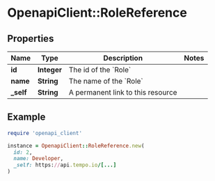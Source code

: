 # OpenapiClient::RoleReference

## Properties

| Name | Type | Description | Notes |
| ---- | ---- | ----------- | ----- |
| **id** | **Integer** | The id of the &#x60;Role&#x60; |  |
| **name** | **String** | The name of the &#x60;Role&#x60; |  |
| **_self** | **String** | A permanent link to this resource |  |

## Example

```ruby
require 'openapi_client'

instance = OpenapiClient::RoleReference.new(
  id: 2,
  name: Developer,
  _self: https://api.tempo.io/[...]
)
```

